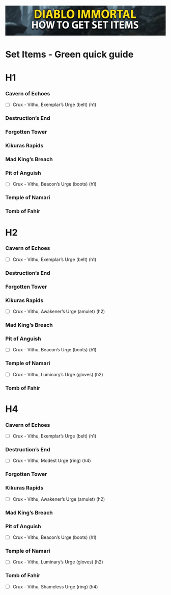 ![Set Items](../docs/assets/images/set-items.png)

# Set Items - Green quick guide

# H1

### Cavern of Echoes
- [ ] Crux - Vithu, Exemplar’s Urge (belt) (h1)

### Destruction’s End

### Forgotten Tower

### Kikuras Rapids

### Mad King’s Breach

### Pit of Anguish
- [ ] Crux - Vithu, Beacon’s Urge (boots) (h1)

### Temple of Namari

### Tomb of Fahir


# H2

### Cavern of Echoes
- [ ] Crux - Vithu, Exemplar’s Urge (belt) (h1)

### Destruction’s End

### Forgotten Tower

### Kikuras Rapids
- [ ] Crux - Vithu, Awakener’s Urge (amulet) (h2)

### Mad King’s Breach

### Pit of Anguish
- [ ] Crux - Vithu, Beacon’s Urge (boots) (h1)

### Temple of Namari
- [ ] Crux - Vithu, Luminary’s Urge (gloves) (h2)

### Tomb of Fahir


# H4

### Cavern of Echoes
- [ ] Crux - Vithu, Exemplar’s Urge (belt) (h1)

### Destruction’s End
- [ ] Crux - Vithu, Modest Urge (ring) (h4)

### Forgotten Tower

### Kikuras Rapids
- [ ] Crux - Vithu, Awakener’s Urge (amulet) (h2)

### Mad King’s Breach

### Pit of Anguish
- [ ] Crux - Vithu, Beacon’s Urge (boots) (h1)

### Temple of Namari
- [ ] Crux - Vithu, Luminary’s Urge (gloves) (h2)

### Tomb of Fahir
- [ ] Crux - Vithu, Shameless Urge (ring) (h4)
